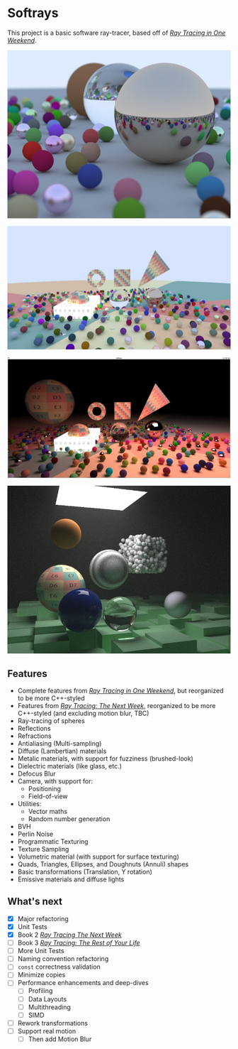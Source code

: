 # Softrays

This project is a basic software ray-tracer,
based off of [_Ray Tracing in One Weekend_](https://raytracing.github.io/books/RayTracingInOneWeekend.html).

![Demo Scene 1](assets/demo_scene.jpg)

![Demo Scene 2](assets/book2_demo_scene_with_light.jpg)

![Demo Scene 4](assets/book2_dark_demo.jpg)

![Demo Scene 4](assets/book2_final_scene.jpg)

## Features

- Complete features from [_Ray Tracing in One Weekend_](https://raytracing.github.io/books/RayTracingInOneWeekend.html),
  but reorganized to be more C++-styled
- Features from [_Ray Tracing: The Next Week_](https://raytracing.github.io/books/RayTracingTheNextWeek.html),
  reorganized to be more C++-styled (and excluding motion blur, TBC)
- Ray-tracing of spheres
- Reflections
- Refractions
- Antialiasing (Multi-sampling)
- Diffuse (Lambertian) materials
- Metalic materials, with support for fuzziness (brushed-look)
- Dielectric materials (like glass, etc.)
- Defocus Blur
- Camera, with support for:
  - Positioning
  - Field-of-view
- Utilities:
  - Vector maths
  - Random number generation
- BVH
- Perlin Noise
- Programmatic Texturing
- Texture Sampling
- Volumetric material (with support for surface texturing)
- Quads, Triangles, Ellipses, and Doughnuts (Annuli) shapes
- Basic transformations (Translation, Y rotation)
- Emissive materials and diffuse lights

## What's next

- [x] Major refactoring
- [x] Unit Tests
- [x] Book 2 [_Ray Tracing The Next Week_](https://raytracing.github.io/books/RayTracingTheNextWeek.html)
- [ ] Book 3 [_Ray Tracing: The Rest of Your Life_](https://raytracing.github.io/books/RayTracingTheRestOfYourLife.html)
- [ ] More Unit Tests
- [ ] Naming convention refactoring
- [ ] `const` correctness validation
- [ ] Minimize copies
- [ ] Performance enhancements and deep-dives
  - [ ] Profiling
  - [ ] Data Layouts
  - [ ] Multithreading
  - [ ] SIMD
- [ ] Rework transformations
- [ ] Support real motion
  - [ ] Then add Motion Blur
